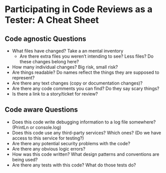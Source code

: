 # Participating in Code Reviews as a Tester: A Cheat Sheet

## Code agnostic Questions

- What files have changed? Take a an mental inventory
  - Are there extra files you weren’t intending to see? Less files? Do these changes belong here?
- How many individual changes? Big risk, small risk?
- Are things readable? Do names reflect the things they are supposed to represent?
- Are there any text changes (copy or documentation changes)?
- Are there any code comments you can find? Do they say scary things?
- Is there a link to a story/ticket for review?

## Code aware Questions

- Does this code write debugging information to a log file somewhere? (PrintLn or console.log)
- Does this code use any third-party services? Which ones? (Do we have access to this service for testing?)
- Are there any potential security problems with the code?
- Are there any obvious logic errors?
- How was this code written? What design patterns and conventions are being used?
- Are there any tests with this code? What do those tests do?
